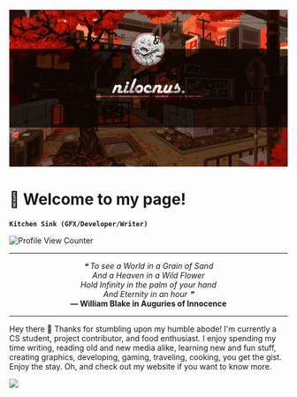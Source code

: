 ![Profile Banner Alt](github-readme-banner2.gif)

# 🎉 Welcome to my page!

**`Kitchen Sink (GFX/Developer/Writer)`** <br>

![Profile View Counter](https://komarev.com/ghpvc/?username=nilocnus)

---

<p align="center"> <em>
❝ To see a World in a Grain of Sand <br>
And a Heaven in a Wild Flower <br>
Hold Infinity in the palm of your hand <br>
And Eternity in an hour ❞ </em> <br>
<b>— William Blake in Auguries of Innocence</b>
</p>

---

Hey there 👋 Thanks for stumbling upon my humble abode! I'm currently a CS student, project contributor, and food enthusiast. I enjoy spending my time writing, reading old and new media alike, learning new and fun stuff, creating graphics, developing, gaming, traveling, cooking, you get the gist. Enjoy the stay. Oh, and check out my website if you want to know more.

<picture>
  <source
    srcset="https://github-readme-stats.vercel.app/api?username=nilocnus&show_icons=true&theme=date_night"
    media="(prefers-color-scheme: dark)"
  />
  <source
    srcset="https://github-readme-stats.vercel.app/api?username=nilocnus&show_icons=true&theme=rose"
    media="(prefers-color-scheme: light), (prefers-color-scheme: no-preference)"
  />
  <img src="https://github-readme-stats.vercel.app/api?username=nilocnus&show_icons=true" />
</picture>
